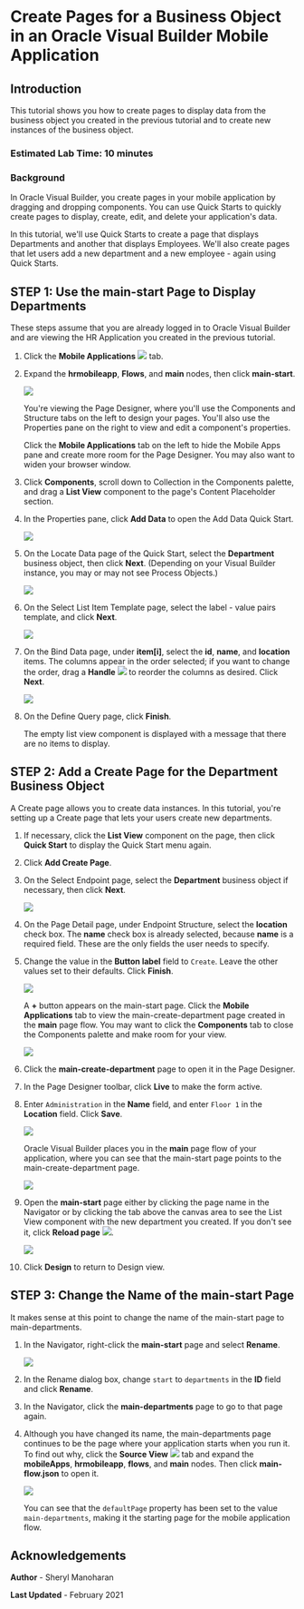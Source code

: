 # Create Pages for a Business Object in an Oracle Visual Builder Mobile Application

## Introduction

This tutorial shows you how to create pages to display data from the business object you created in the previous tutorial and to create new instances of the business object.

### Estimated Lab Time:  10 minutes

### Background

In Oracle Visual Builder, you create pages in your mobile application by dragging and dropping components. You can use Quick Starts to quickly create pages to display, create, edit, and delete your application's data.

In this tutorial, we'll use Quick Starts to create a page that displays Departments and another that displays Employees. We'll also create pages that let users add a new department and a new employee - again using Quick Starts.


## **STEP 1**: Use the main-start Page to Display Departments

These steps assume that you are already logged in to Oracle Visual Builder and are viewing the HR Application you created in the previous tutorial.

1.  Click the **Mobile Applications** ![](images/vbcscp_mob_mob_icon.png) tab.
2.  Expand the **hrmobileapp**, **Flows**, and **main** nodes, then click **main-start**.

    ![](./images/vbcscp_mob_dd_s2.png)

    You're viewing the Page Designer, where you'll use the Components and Structure tabs on the left to design your pages. You'll also use the Properties pane on the right to view and edit a component's properties.

    Click the **Mobile Applications** tab on the left to hide the Mobile Apps pane and create more room for the Page Designer. You may also want to widen your browser window.

3.  Click **Components**, scroll down to Collection in the Components palette, and drag a **List View** component to the page's Content Placeholder section.

4.  In the Properties pane, click **Add Data** to open the Add Data Quick Start.

    ![](./images/vbcscp_mob_dd_s4.png)

5.  On the Locate Data page of the Quick Start, select the **Department** business object, then click **Next**. (Depending on your Visual Builder instance, you may or may not see Process Objects.)

    ![](./images/vbcscp_mob_dd_s5.png)

6.  On the Select List Item Template page, select the label - value pairs template, and click **Next**.

    ![](./images/vbcscp_mob_dd_s6.png)

7.  On the Bind Data page, under **item\[i\]**, select the **id**, **name**, and **location** items. The columns appear in the order selected; if you want to change the order, drag a **Handle** ![](./images/vbcscp_handle_icon.png) to reorder the columns as desired. Click **Next**.

    ![](./images/vbcscp_mob_dd_s7.png)

8.  On the Define Query page, click **Finish**.  

    The empty list view component is displayed with a message that there are no items to display.


## **STEP 2**: Add a Create Page for the Department Business Object

A Create page allows you to create data instances. In this tutorial, you're setting up a Create page that lets your users create new departments.

1.  If necessary, click the **List View** component on the page, then click **Quick Start** to display the Quick Start menu again.
2.  Click **Add Create Page**.
3.  On the Select Endpoint page, select the **Department** business object if necessary, then click **Next**.

    ![](./images/vbcscp_mob_cpd_s3.png)

4.  On the Page Detail page, under Endpoint Structure, select the **location** check box. The **name** check box is already selected, because **name** is a required field. These are the only fields the user needs to specify.
5.  Change the value in the **Button label** field to `Create`. Leave the other values set to their defaults. Click **Finish**.

    ![](./images/vbcscp_mob_cpd_s5.png)

    A **+** button appears on the main-start page. Click the **Mobile Applications** tab to view the main-create-department page created in the **main** page flow. You may want to click the **Components** tab to close the Components palette and make room for your view.

    ![](./images/vbcscp_mob_cpd_s5_result.png)

6.  Click the **main-create-department** page to open it in the Page Designer.
7.  In the Page Designer toolbar, click **Live** to make the form active.
8.  Enter `Administration` in the **Name** field, and enter `Floor 1` in the **Location** field. Click **Save**.

    ![](./images/vbcscp_mob_cpd_s8.png)

    Oracle Visual Builder places you in the **main** page flow of your application, where you can see that the main-start page points to the main-create-department page.

    ![](./images/vbcscp_mob_cpd_s8_result.png)

9.  Open the **main-start** page either by clicking the page name in the Navigator or by clicking the tab above the canvas area to see the List View component with the new department  you created. If you don't see it, click **Reload page** ![](images/vbcscp_mob_reload_icon.png).

    ![](./images/vbcscp_mob_cpd_s9.png)

10.  Click **Design** to return to Design view.

## **STEP 3**: Change the Name of the main-start Page

It makes sense at this point to change the name of the main-start page to main-departments.

1.  In the Navigator, right-click the **main-start** page and select **Rename**.

    ![](./images/vbcscp_mob_cpn_s1.png)

2.  In the Rename dialog box, change `start` to `departments` in the **ID** field and click **Rename**. 
3.  In the Navigator, click the **main-departments** page to go to that page again.
4.  Although you have changed its name, the main-departments page continues to be the page where your application starts when you run it. To find out why, click the **Source View** ![](./images/vbcscp_mob_sourceview_icon.png) tab and expand the **mobileApps**, **hrmobileapp**, **flows**, and **main** nodes. Then click **main-flow.json** to open it.

    ![](./images/vbcscp_mob_cpn_s4.png)

    You can see that the `defaultPage` property has been set to the value `main-departments`, making it the starting page for the mobile application flow.

## Acknowledgements
**Author** - Sheryl Manoharan

**Last Updated** - February 2021
